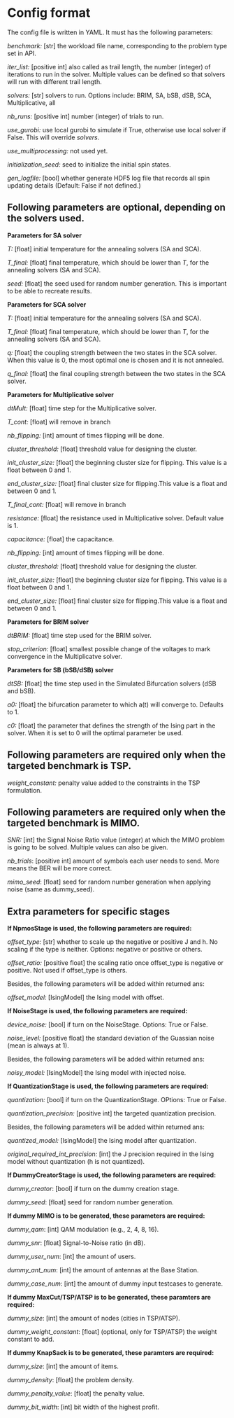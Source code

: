 Config format
=============

The config file is written in YAML. It must has the following parameters:

*benchmark:* [str] the workload file name, corresponding to the problem type set in API.

*iter_list:* [positive int] also called as trail length, the number (integer) of iterations to run in the solver. Multiple values can be defined so that solvers will run with different trail length.

*solvers:* [str] solvers to run. Options include: BRIM, SA, bSB, dSB, SCA, Multiplicative, all

*nb_runs:* [positive int] number (integer) of trials to run.

*use_gurobi:* use local gurobi to simulate if True, otherwise use local solver if False. This will override *solvers*.

*use_multiprocessing:* not used yet.

*initialization_seed:* seed to initialize the initial spin states.

*gen_logfile:* [bool] whether generate HDF5 log file that records all spin updating details (Default: False if not defined.)

## Following parameters are optional, depending on the solvers used.

**Parameters for SA solver**

*T:* [float] initial temperature for the annealing solvers (SA and SCA).

*T_final:* [float] final temperature, which should be lower than *T*, for the annealing solvers (SA and SCA).

*seed:* [float] the seed used for random number generation. This is important to be able to recreate results.

**Parameters for SCA solver**

*T:* [float] initial temperature for the annealing solvers (SA and SCA).

*T_final:* [float] final temperature, which should be lower than *T*, for the annealing solvers (SA and SCA).

*q:* [float] the coupling strength between the two states in the SCA solver. When this value is 0, the most optimal one is chosen and it is not annealed.

*q_final:* [float] the final coupling strength between the two states in the SCA solver.

**Parameters for Multiplicative solver**

*dtMult:* [float] time step for the Multiplicative solver.

*T_cont:* [float] will remove in branch

*nb_flipping:* [int] amount of times flipping will be done. 

*cluster_threshold:* [float] threshold value for designing the cluster.

*init_cluster_size:* [float] the beginning cluster size for flipping. This value is a float between 0 and 1.

*end_cluster_size:* [float] final cluster size for flipping.This value is a float and between 0 and 1.

*T_final_cont:* [float] will remove in branch

*resistance:* [float] the resistance used in Multiplicative solver. Default value is 1.

*capacitance:* [float] the capacitance.

*nb_flipping:* [int] amount of times flipping will be done. 

*cluster_threshold:* [float] threshold value for designing the cluster.

*init_cluster_size:* [float] the beginning cluster size for flipping. This value is a float between 0 and 1.

*end_cluster_size:* [float] final cluster size for flipping.This value is a float and between 0 and 1.

**Parameters for BRIM solver**

*dtBRIM:* [float] time step used for the BRIM solver.

*stop_criterion:* [float] smallest possible change of the voltages to mark convergence in the Multiplicatve solver.

**Parameters for SB (bSB/dSB) solver**

*dtSB:* [float] the time step used in the Simulated Bifurcation solvers (dSB and bSB).

*a0:* [float] the bifurcation parameter to which a(t) will converge to. Defaults to 1.

*c0:* [float] the parameter that defines the strength of the Ising part in the solver. When it is set to 0 will the optimal parameter be used.

## Following parameters are required only when the targeted benchmark is TSP.

*weight_constant:* penalty value added to the constraints in the TSP formulation.

## Following parameters are required only when the targeted benchmark is MIMO.

*SNR:* [int] the Signal Noise Ratio value (integer) at which the MIMO problem is going to be solved. Multiple values can also be given.

*nb_trials*: [positive int] amount of symbols each user needs to send. More means the BER will be more correct.

*mimo_seed*: [float] seed for random number generation when applying noise (same as dummy_seed).

## Extra parameters for specific stages

**If NpmosStage is used, the following parameters are required:**

*offset_type:* [str] whether to scale up the negative or positive J and h. No scaling if the type is neither. Options: negative or positive or others.

*offset_ratio:* [positive float] the scaling ratio once offset_type is negative or positive. Not used if offset_type is others.

Besides, the following parameters will be added within returned ans:

*offset_model:* [IsingModel] the Ising model with offset.

**If NoiseStage is used, the following parameters are required:**

*device_noise:* [bool] if turn on the NoiseStage. Options: True or False.

*noise_level:* [positive float] the standard deviation of the Guassian noise (mean is always at 1).

Besides, the following parameters will be added within returned ans:

*noisy_model:* [IsingModel] the Ising model with injected noise.

**If QuantizationStage is used, the following parameters are required:**

*quantization:* [bool] if turn on the QuantizationStage. OPtions: True or False.

*quantization_precision:* [positive int] the targeted quantization precision.

Besides, the following parameters will be added within returned ans:

*quantized_model:* [IsingModel] the Ising model after quantization.

*original_required_int_precision:* [int] the J precision required in the Ising model without quantization (h is not quantized).

**If DummyCreatorStage is used, the following parameters are required:**

*dummy_creator*: [bool] if turn on the dummy creation stage.

*dummy_seed*: [float] seed for random number generation.

**If dummy MIMO is to be generated, these parameters are required:**

*dummy_qam*: [int] QAM modulation (e.g., 2, 4, 8, 16).

*dummy_snr*: [float] Signal-to-Noise ratio (in dB).

*dummy_user_num*: [int] the amount of users.

*dummy_ant_num*: [int] the amount of antennas at the Base Station.

*dummy_case_num*: [int] the amount of dummy input testcases to generate.

**If dummy MaxCut/TSP/ATSP is to be generated, these paramters are required:**

*dummy_size*: [int] the amount of nodes (cities in TSP/ATSP).

*dummy_weight_constant*: [float] (optional, only for TSP/ATSP) the weight constant to add.

**If dummy KnapSack is to be generated, these paramters are required:**

*dummy_size*: [int] the amount of items.

*dummy_density*: [float] the problem density.

*dummy_penalty_value*: [float] the penalty value.

*dummy_bit_width*: [int] bit width of the highest profit.
